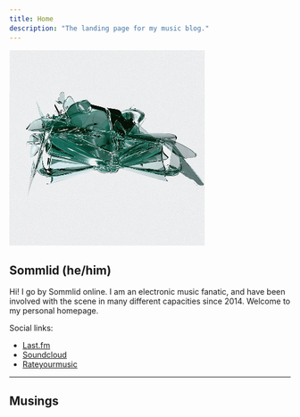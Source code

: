 ```yaml
---
title: Home
description: "The landing page for my music blog."
---
```

<img
  id="o6"
  src="/images/o6.jpg"
  alt="The cover art of the beautiful 'o6' by 011668.">
  
## Sommlid (he/him)
  
Hi! I go by Sommlid online. I am an electronic music fanatic, and have been involved with the scene in many different capacities since 2014. Welcome to my personal homepage.

Social links:
- [Last.fm](https://www.last.fm/user/sommlid "last.fm")
- [Soundcloud](https://soundcloud.com/sommlid "Soundcloud")
- [Rateyourmusic](https://rateyourmusic.com/~Fjuture "Rateyourmusic")

---

## Musings
